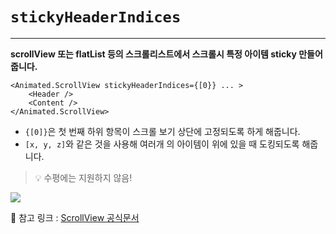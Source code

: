 # `stickyHeaderIndices`

---

**scrollView 또는 flatList 등의 스크롤리스트에서 스크롤시 특정 아이템 sticky 만들어줍니다.**

```
<Animated.ScrollView stickyHeaderIndices={[0}} ... >
	<Header />
	<Content />
</Animated.ScrollView>
```

- `{[0]}`은 첫 번째 하위 항목이 스크롤 보기 상단에 고정되도록 하게 해줍니다.
- `[x, y, z]`와 같은 것을 사용해 여러개 의 아이템이 위에 있을 때 도킹되도록 해줍니다.

> 💡 수평에는 지원하지 않음!

![](https://velog.velcdn.com/images/rhfovk/post/a0ad16b4-2ee3-4b5e-8e5b-41a21cb21ae0/image.png)

🔗 참고 링크 : [ScrollView 공식문서](https://reactnative.dev/docs/scrollview)
